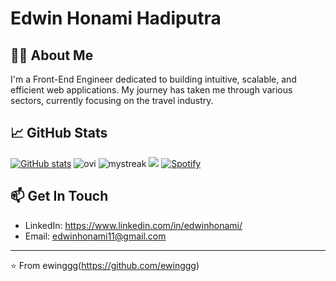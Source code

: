 # Edwin Honami Hadiputra

## 👨‍💻 About Me

I'm a Front-End Engineer dedicated to building intuitive, scalable, and efficient web applications. My journey has taken me through various sectors, currently focusing on the travel industry.

## 📈 GitHub Stats

[![GitHub stats](https://github-readme-stats.vercel.app/api?username=ewinggg&show_icons=true&theme=radical)](https://github.com/anuraghazra/github-readme-stats)
<img src="https://github-readme-stats.vercel.app/api/top-langs?username=ewinggg&show_icons=true&locale=en&layout=compact&theme=chartreuse-dark" alt="ovi" />
<img src="https://github-readme-streak-stats.herokuapp.com/?user=ewinggg&theme=tokyonight" alt="mystreak"/>
<img src="https://github-profile-trophy.vercel.app/?username=ewinggg&theme=juicyfresh&no-bg=true" />
[![Spotify](https://novatorem.bgstatic.vercel.app/api/spotify)](https://open.spotify.com/artist/6hyCmqlpgEhkMKKr65sFgI)

## 📫 Get In Touch

- LinkedIn: https://www.linkedin.com/in/edwinhonami/
- Email: edwinhonami11@gmail.com

---
⭐️ From ewinggg(https://github.com/ewinggg)
